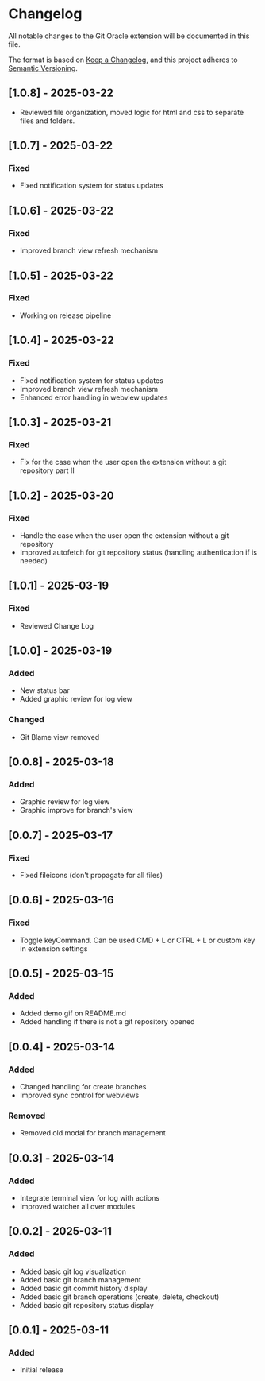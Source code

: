 # Changelog

All notable changes to the Git Oracle extension will be documented in this file.

The format is based on [Keep a Changelog](https://keepachangelog.com/en/1.0.0/),
and this project adheres to [Semantic Versioning](https://semver.org/spec/v2.0.0.html).


## [1.0.8] - 2025-03-22
- Reviewed file organization, moved logic for html and css to separate files and folders.

## [1.0.7] - 2025-03-22
### Fixed
- Fixed notification system for status updates

## [1.0.6] - 2025-03-22
### Fixed
- Improved branch view refresh mechanism

## [1.0.5] - 2025-03-22
### Fixed
- Working on release pipeline

## [1.0.4] - 2025-03-22
### Fixed
- Fixed notification system for status updates
- Improved branch view refresh mechanism
- Enhanced error handling in webview updates

## [1.0.3] - 2025-03-21
### Fixed
- Fix for the case when the user open the extension without a git repository part II

## [1.0.2] - 2025-03-20
### Fixed
- Handle the case when the user open the extension without a git repository
- Improved autofetch for git repository status (handling authentication if is needed)

## [1.0.1] - 2025-03-19
### Fixed
- Reviewed Change Log

## [1.0.0] - 2025-03-19
### Added 
- New status bar 
- Added graphic review for log view
### Changed 
- Git Blame view removed

## [0.0.8] - 2025-03-18
### Added 
- Graphic review for log view
- Graphic improve for branch's view

## [0.0.7] - 2025-03-17
### Fixed 
- Fixed fileicons (don't propagate for all files)

## [0.0.6] - 2025-03-16
### Fixed 
- Toggle keyCommand. Can be used CMD + L or CTRL + L or custom key in extension settings

## [0.0.5] - 2025-03-15
### Added
- Added demo gif on README.md
- Added handling if there is not a git repository opened

## [0.0.4] - 2025-03-14
### Added
- Changed handling for create branches 
- Improved sync control for webviews
### Removed
- Removed old modal for branch management

## [0.0.3] - 2025-03-14
### Added
- Integrate terminal view for log with actions
- Improved watcher all over modules

## [0.0.2] - 2025-03-11
### Added
- Added basic git log visualization
- Added basic git branch management
- Added basic git commit history display
- Added basic git branch operations (create, delete, checkout)
- Added basic git repository status display

## [0.0.1] - 2025-03-11
### Added
- Initial release